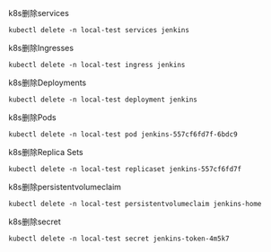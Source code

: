 k8s删除services

```shell
kubectl delete -n local-test services jenkins
```

k8s删除Ingresses

```shell
kubectl delete -n local-test ingress jenkins
```

k8s删除Deployments

```shell
kubectl delete -n local-test deployment jenkins
```

k8s删除Pods

```shell
kubectl delete -n local-test pod jenkins-557cf6fd7f-6bdc9
```

k8s删除Replica Sets

```shell
kubectl delete -n local-test replicaset jenkins-557cf6fd7f
```

k8s删除persistentvolumeclaim

```shell
kubectl delete -n local-test persistentvolumeclaim jenkins-home
```

k8s删除secret

```shell
kubectl delete -n local-test secret jenkins-token-4m5k7
```



